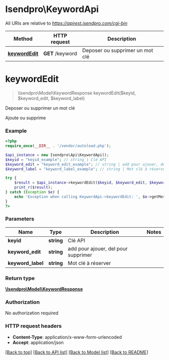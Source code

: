 # Isendpro\KeywordApi

All URIs are relative to *https://apirest.isendpro.com/cgi-bin*

Method | HTTP request | Description
------------- | ------------- | -------------
[**keywordEdit**](KeywordApi.md#keywordEdit) | **GET** /keyword | Deposer ou supprimer un mot clé


# **keywordEdit**
> \Isendpro\Model\KeywordResponse keywordEdit($keyid, $keyword_edit, $keyword_label)

Deposer ou supprimer un mot clé

Ajoute ou supprime

### Example
```php
<?php
require_once(__DIR__ . '/vendor/autoload.php');

$api_instance = new Isendpro\Api\KeywordApi();
$keyid = "keyid_example"; // string | Clé API
$keyword_edit = "keyword_edit_example"; // string | add pour ajouer, del pour supprimer
$keyword_label = "keyword_label_example"; // string | Mot clé à réserver

try {
    $result = $api_instance->keywordEdit($keyid, $keyword_edit, $keyword_label);
    print_r($result);
} catch (Exception $e) {
    echo 'Exception when calling KeywordApi->keywordEdit: ', $e->getMessage(), PHP_EOL;
}
?>
```

### Parameters

Name | Type | Description  | Notes
------------- | ------------- | ------------- | -------------
 **keyid** | **string**| Clé API |
 **keyword_edit** | **string**| add pour ajouer, del pour supprimer |
 **keyword_label** | **string**| Mot clé à réserver |

### Return type

[**\Isendpro\Model\KeywordResponse**](../Model/KeywordResponse.md)

### Authorization

No authorization required

### HTTP request headers

 - **Content-Type**: application/x-www-form-urlencoded
 - **Accept**: application/json

[[Back to top]](#) [[Back to API list]](../../README.md#documentation-for-api-endpoints) [[Back to Model list]](../../README.md#documentation-for-models) [[Back to README]](../../README.md)

